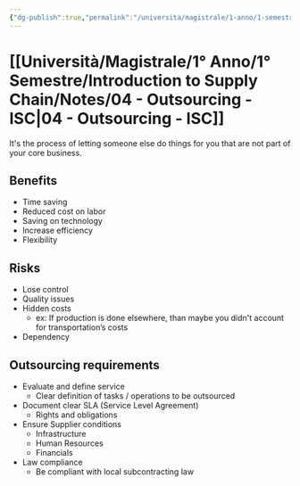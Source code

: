 ```yaml
---
{"dg-publish":true,"permalink":"/universita/magistrale/1-anno/1-semestre/introduction-to-supply-chain/notes/04-outsourcing-isc/","tags":["UNI"]}
---
```


# [[Università/Magistrale/1° Anno/1° Semestre/Introduction to Supply Chain/Notes/04 - Outsourcing - ISC\|04 - Outsourcing - ISC]]

It's the process of letting someone else do things for you that are not part of your core business.

## Benefits

- Time saving
- Reduced cost on labor
- Saving on technology
- Increase efficiency
- Flexibility

## Risks

- Lose control
- Quality issues
- Hidden costs
	- ex: If production is done elsewhere, than maybe you didn't account for transportation’s costs
- Dependency


## Outsourcing requirements

- Evaluate and define service
	- Clear definition of tasks / operations to be outsourced
- Document clear SLA (Service Level Agreement)
	- Rights and obligations
- Ensure Supplier conditions
	- Infrastructure
	- Human Resources
	- Financials
- Law compliance
	- Be compliant with local subcontracting law



